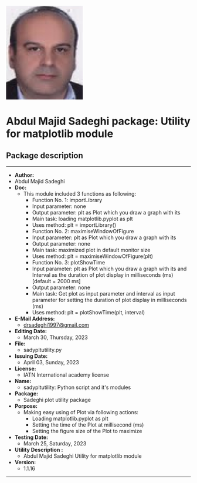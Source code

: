 ![My Image](./Sadeghi.png "Abdul Majid Sadeghi")
# Abdul Majid Sadeghi package: Utility for matplotlib module
## Package description
----------------------------------------------------
- __Author:__
- Abdul Majid Sadeghi
- __Doc:__
	- This module included 3 functions as following:
		- Function No. 1: importLibrary
		- Input parameter: none
		- Output parameter: plt as Plot which you draw a graph with its
		- Main task: loading matplotlib.pyplot as plt
		- Uses method: plt = importLibrary()
		- Function No. 2: maximiseWindowOfFigure
		- Input parameter: plt as Plot which you draw a graph with its
		- Output parameter: none
		- Main task: maximized plot in default monitor size
		- Uses method: plt = maximiseWindowOfFigure(plt)
		- Function No. 3: plotShowTime
		- Input parameter: plt as Plot which you draw a graph with its and Interval as the duration of plot display in milliseconds (ms) [default = 2000 ms]
		- Output parameter: none
		- Main task: Get plot as input parameter and interval as input parameter for setting the duration of plot display in milliseconds (ms)
		- Uses method: plt = plotShowTime(plt, interval)
- __E-Mail Address:__
	- drsadeghi1997@gmail.com
- __Editing Date:__
	- March 30, Thursday, 2023
- __File:__
	- sadypltutility.py
- __Issuing Date:__
	- April 03, Sunday, 2023
- __License:__
	- IATN International academy license
- __Name:__
	- sadypltutility: Python script and it's modules
- __Package:__
	- Sadeghi plot utility package
- __Porpose:__
	- Making easy using of Plot via following actions:
		- Loading matplotlib.pyplot as plt
		- Setting the time of the Plot at millisecond (ms)
		- Setting the figure size of the Plot to maximize
- __Testing Date:__
	- March 25, Saturday, 2023
- __Utility Description :__
	- Abdul Majid Sadeghi Utility for matplotlib module
- __Version:__
	- 1.1.16
----------------------------------------------------
